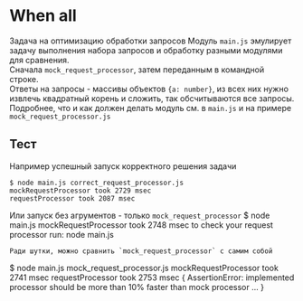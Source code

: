# When all
Задача на оптимизацию обработки запросов
Модуль `main.js` эмулирует задачу выполнения набора запросов и обработку разными модулями для сравнения.  
Сначала `mock_request_processor`, затем переданным в командной строке.  
Ответы на запросы - массивы объектов `{a: number}`, из всех них нужно извлечь квадратный корень и сложить, так обсчитываются все запросы.  
Подробнее, что и как должен делать модуль см. в `main.js` и на примере `mock_request_processor.js`
## Тест
Например успешный запуск корректного решения задачи
```
$ node main.js correct_request_processor.js
mockRequestProcessor took 2729 msec
requestProcessor took 2087 msec
```
Или запуск без агрументов - только `mock_request_processor`
$ node main.js
mockRequestProcessor took 2748 msec
to check your request processor run: node main.js <filename>
```
Ради шутки, можно сравнить `mock_request_processor` с самим собой
```
$ node main.js mock_request_processor.js
mockRequestProcessor took 2741 msec
requestProcessor took 2753 msec
{ AssertionError: implemented processor should be more than 10% faster than mock processor
    ... }
```
